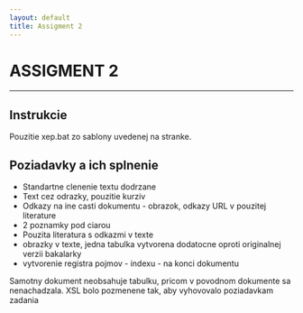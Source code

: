```yaml
---
layout: default
title: Assigment 2
---
```


ASSIGMENT 2
============

-------------------     ----------------------------

Instrukcie
---------

Pouzitie xep.bat zo sablony uvedenej na stranke.

Poziadavky a ich splnenie
----------
+ Standartne clenenie textu dodrzane
+ Text cez odrazky, pouzitie kurziv
+ Odkazy na ine casti dokumentu - obrazok, odkazy URL v pouzitej literature
+ 2 poznamky pod ciarou
+ Pouzita literatura s odkazmi v texte
+ obrazky v texte, jedna tabulka vytvorena dodatocne oproti originalnej verzii bakalarky
+ vytvorenie registra pojmov - indexu - na konci dokumentu

Samotny dokument neobsahuje tabulku, pricom v povodnom dokumente sa nenachadzala. XSL bolo pozmenene tak, aby vyhovovalo poziadavkam zadania